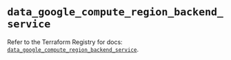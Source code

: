 # `data_google_compute_region_backend_service`

Refer to the Terraform Registry for docs: [`data_google_compute_region_backend_service`](https://registry.terraform.io/providers/hashicorp/google/6.37.0/docs/data-sources/compute_region_backend_service).
